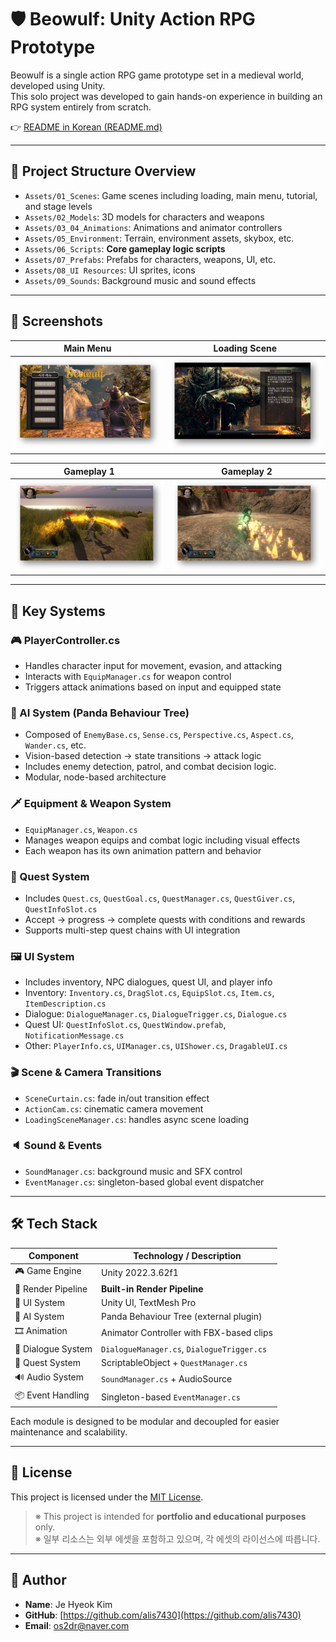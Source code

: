 # 🛡️ Beowulf: Unity Action RPG Prototype

Beowulf is a single action RPG game prototype set in a medieval world, developed using Unity.  
This solo project was developed to gain hands-on experience in building an RPG system entirely from scratch.

👉 [README in Korean (README.md)](./README.md)

---

## 📂 Project Structure Overview

- `Assets/01_Scenes`: Game scenes including loading, main menu, tutorial, and stage levels
- `Assets/02_Models`: 3D models for characters and weapons
- `Assets/03_04_Animations`: Animations and animator controllers
- `Assets/05_Environment`: Terrain, environment assets, skybox, etc.
- `Assets/06_Scripts`: **Core gameplay logic scripts**
- `Assets/07_Prefabs`: Prefabs for characters, weapons, UI, etc.
- `Assets/08_UI Resources`: UI sprites, icons
- `Assets/09_Sounds`: Background music and sound effects

---

## 📸 Screenshots

| Main Menu | Loading Scene |
|-----------|----------------|
| ![Main Menu](./docs/images/main_menu.png) | ![Loading Scene](./docs/images/loading_scene.png) |

| Gameplay 1 | Gameplay 2 |
|------------|-------------|
| ![Gameplay 1](./docs/images/gameplay1.png) | ![Gameplay 2](./docs/images/gameplay2.png) |

---

## 🧩 Key Systems

### 🎮 PlayerController.cs
- Handles character input for movement, evasion, and attacking
- Interacts with `EquipManager.cs` for weapon control
- Triggers attack animations based on input and equipped state

### 🧠 AI System (Panda Behaviour Tree)
- Composed of `EnemyBase.cs`, `Sense.cs`, `Perspective.cs`, `Aspect.cs`, `Wander.cs`, etc.
- Vision-based detection → state transitions → attack logic
- Includes enemy detection, patrol, and combat decision logic.
- Modular, node-based architecture

### 🗡️ Equipment & Weapon System
- `EquipManager.cs`, `Weapon.cs`
- Manages weapon equips and combat logic including visual effects
- Each weapon has its own animation pattern and behavior

### 📜 Quest System
- Includes `Quest.cs`, `QuestGoal.cs`, `QuestManager.cs`, `QuestGiver.cs`, `QuestInfoSlot.cs`
- Accept → progress → complete quests with conditions and rewards
- Supports multi-step quest chains with UI integration

### 🖼️ UI System
- Includes inventory, NPC dialogues, quest UI, and player info
- Inventory: `Inventory.cs`, `DragSlot.cs`, `EquipSlot.cs`, `Item.cs`, `ItemDescription.cs`
- Dialogue: `DialogueManager.cs`, `DialogueTrigger.cs`, `Dialogue.cs`
- Quest UI: `QuestInfoSlot.cs`, `QuestWindow.prefab`, `NotificationMessage.cs`
- Other: `PlayerInfo.cs`, `UIManager.cs`, `UIShower.cs`, `DragableUI.cs`

### 🎬 Scene & Camera Transitions
- `SceneCurtain.cs`: fade in/out transition effect
- `ActionCam.cs`: cinematic camera movement
- `LoadingSceneManager.cs`: handles async scene loading

### 🔈 Sound & Events
- `SoundManager.cs`: background music and SFX control
- `EventManager.cs`: singleton-based global event dispatcher

---

## 🛠 Tech Stack

| Component            | Technology / Description                        |
|----------------------|-------------------------------------------------|
| 🎮 Game Engine        | Unity 2022.3.62f1                                |
| 🎨 Render Pipeline    | **Built-in Render Pipeline**                   |
| 🧩 UI System          | Unity UI, TextMesh Pro                          |
| 🧠 AI System          | Panda Behaviour Tree (external plugin)         |
| 🎞️ Animation         | Animator Controller with FBX-based clips       |
| 💬 Dialogue System    | `DialogueManager.cs`, `DialogueTrigger.cs`     |
| 🧭 Quest System       | ScriptableObject + `QuestManager.cs`           |
| 🔊 Audio System       | `SoundManager.cs` + AudioSource                 |
| 📦 Event Handling     | Singleton-based `EventManager.cs`              |

Each module is designed to be modular and decoupled for easier maintenance and scalability.

---

## 📄 License

This project is licensed under the [MIT License](https://opensource.org/licenses/MIT).

> ※ This project is intended for **portfolio and educational purposes** only.  
> ※ 일부 리소스는 외부 에셋을 포함하고 있으며, 각 에셋의 라이선스에 따릅니다.

---

## 🙋 Author

- **Name**: Je Hyeok Kim
- **GitHub**: [https://github.com/alis7430](https://github.com/alis7430)  
- **Email**: os2dr@naver.com
